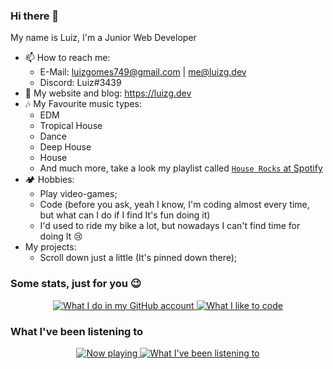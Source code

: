 ### Hi there 👋
My name is Luiz, I'm a Junior Web Developer

- 📫 How to reach me:
  + E-Mail: luizgomes749@gmail.com | me@luizg.dev
  + Discord: Luiz#3439
- 🔗 My website and blog: https://luizg.dev
- 🎶 My Favourite music types:
  + EDM
  + Tropical House
  + Dance
  + Deep House
  + House
  + And much more, take a look my playlist called [`House Rocks` at Spotify](https://tidis.net/K-qmKY_M)
- 🏕 Hobbies:
  + Play video-games;
  + Code (before you ask, yeah I know, I'm coding almost every time, but what can I do if I find It's fun doing it)
  + I'd used to ride my bike a lot, but nowadays I can't find time for doing It 😢
- My projects:
  + Scroll down just a little (It's pinned down there);

### Some stats, just for you 😉
<p align="center">
  <a href="https://github.com/iLuiizUHD">
    <img src="https://github-readme-stats.vercel.app/api?username=iLuiizUHD&show_icons=true&theme=dark" alt="What I do in my GitHub account" />
    <img src="https://github-readme-stats.vercel.app/api/top-langs/?username=iLuiizUHD&theme=dark&layout=compact" alt="What I like to code" />
  </a>
</p>

### What I've been listening to

<p align="center">
  <a href="https://spotify-github-profile.vercel.app/api/view?uid=g2wxqw13twqq0mpu79pxu0z10&redirect=true">
    <img src="https://spotify-github-profile.vercel.app/api/view?uid=g2wxqw13twqq0mpu79pxu0z10&cover_image=true&theme=compact" alt="Now playing" />
    <img src="https://spotify-recently-played-readme.vercel.app/api?user=g2wxqw13twqq0mpu79pxu0z10&width=450px&count=7" alt="What I've been listening to" />
  </a>
</p>


